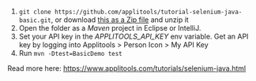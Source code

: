 1. `git clone https://github.com/applitools/tutorial-selenium-java-basic.git`, or download [this as a Zip file](https://github.com/applitools/tutorial-selenium-java-basic/archive/master.zip) and unzip it
2. Open the folder as a *Maven* project in Eclipse or IntelliJ.
3. Set your API key in the _APPLITOOLS_API_KEY_ env variable. Get an API key by logging into Applitools > Person Icon > My API Key
4. Run `mvn -Dtest=BasicDemo test`

Read more here: https://www.applitools.com/tutorials/selenium-java.html
